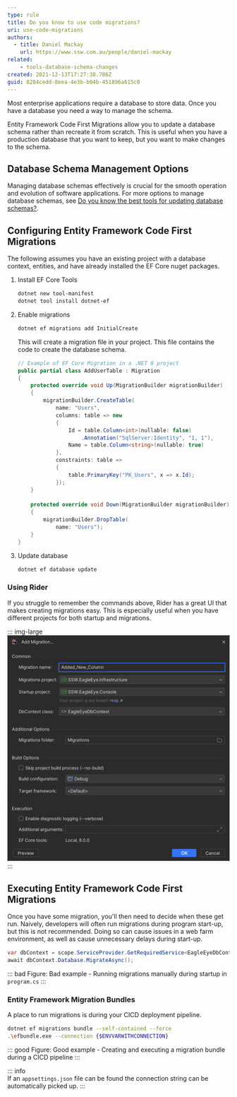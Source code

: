 ```yaml
---
type: rule
title: Do you know to use code migrations?
uri: use-code-migrations
authors:
  - title: Daniel Mackay
    url: https://www.ssw.com.au/people/daniel-mackay  
related: 
    - tools-database-schema-changes
created: 2021-12-13T17:27:38.786Z
guid: 8284cedd-8eea-4e3b-b04b-451896a615c0
---
```


Most enterprise applications require a database to store data.  Once you have a database you need a way to manage the schema.

Entity Framework Code First Migrations allow you to update a database schema rather than recreate it from scratch. This is useful when you have a production database that you want to keep, but you want to make changes to the schema.

<!--endintro-->

## Database Schema Management Options

Managing database schemas effectively is crucial for the smooth operation and evolution of software applications. For more options to manage database schemas, see [Do you know the best tools for updating database schemas?](/tools-database-schema-changes/).

## Configuring Entity Framework Code First Migrations

The following assumes you have an existing project with a database context, entities, and have already installed the EF Core nuget packages.

1. Install EF Core Tools

    ```bash
    dotnet new tool-manifest
    dotnet tool install dotnet-ef
    ```

2. Enable migrations

    ```bash
    dotnet ef migrations add InitialCreate
    ```

    This will create a migration file in your project.  This file contains the code to create the database schema.

    ``` cs
    // Example of EF Core Migration in a .NET 8 project
    public partial class AddUserTable : Migration
    {
        protected override void Up(MigrationBuilder migrationBuilder)
        {
            migrationBuilder.CreateTable(
                name: "Users",
                columns: table => new
                {
                    Id = table.Column<int>(nullable: false)
                        .Annotation("SqlServer:Identity", "1, 1"),
                    Name = table.Column<string>(nullable: true)
                },
                constraints: table =>
                {
                    table.PrimaryKey("PK_Users", x => x.Id);
                });
        }

        protected override void Down(MigrationBuilder migrationBuilder)
        {
            migrationBuilder.DropTable(
                name: "Users");
        }
    }

    ```

3. Update database

    ```bash
    dotnet ef database update
    ```

### Using Rider

If you struggle to remember the commands above, Rider has a great UI that makes creating migrations easy. This is especially useful when you have different projects for both startup and migrations.

::: img-large  
![Rider - EF Core Migrations](rider-ef-core.png)
:::

## Executing Entity Framework Code First Migrations

Once you have some migration, you'll then need to decide when these get run. Naively, developers will often run migrations during program start-up, but this is not recommended. Doing so can cause issues in a web farm environment, as well as cause unnecessary delays during start-up.  

```csharp
var dbContext = scope.ServiceProvider.GetRequiredService<EagleEyeDbContext>();
await dbContext.Database.MigrateAsync();
```

::: bad
Figure: Bad example - Running migrations manually during startup in `program.cs`
:::

### Entity Framework Migration Bundles

A place to run migrations is during your CICD deployment pipeline.

```bash
dotnet ef migrations bundle --self-contained --force
.\efbundle.exe --connection {$ENVVARWITHCONNECTION}
```

::: good
Figure: Good example - Creating and executing a migration bundle during a CICD pipeline
:::

::: info  
If an `appsettings.json` file can be found the connection string can be automatically picked up.
:::
